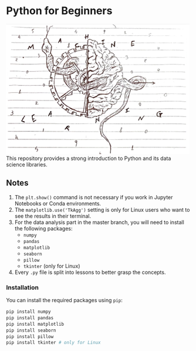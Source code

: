 
# Python for Beginners
<img src="Screenshot from 2024-07-16 17-56-16.png" alt="Python for Beginners" width="500">
This repository provides a strong introduction to Python and its data science libraries.

## Notes

1. The `plt.show()` command is not necessary if you work in Jupyter Notebooks or Conda environments.
2. The `matplotlib.use('TkAgg')` setting is only for Linux users who want to see the results in their terminal.
3. For the data analysis part in the master branch, you will need to install the following packages:
    - `numpy`
    - `pandas`
    - `matplotlib`
    - `seaborn`
    - `pillow`
    - `tkinter` (only for Linux)
4. Every `.py` file is split into lessons to better grasp the concepts.

### Installation

You can install the required packages using `pip`:

```sh
pip install numpy
pip install pandas
pip install matplotlib
pip install seaborn
pip install pillow
pip install tkinter # only for Linux
